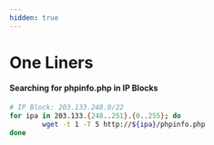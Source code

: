 ```yaml
---
hidden: true
---
```


# One Liners

#### Searching for phpinfo.php in IP Blocks

```bash
# IP Block: 203.133.248.0/22
for ipa in 203.133.{248..251}.{0..255}; do
        wget -t 1 -T 5 http://${ipa}/phpinfo.php
done
```
